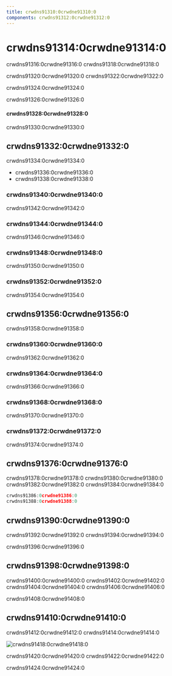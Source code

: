 ```yaml
---
title: crwdns91310:0crwdne91310:0
components: crwdns91312:0crwdne91312:0
---
```


# crwdns91314:0crwdne91314:0

<p class="description">crwdns91316:0crwdne91316:0 crwdns91318:0crwdne91318:0</p>

crwdns91320:0crwdne91320:0 crwdns91322:0crwdne91322:0

crwdns91324:0crwdne91324:0

crwdns91326:0crwdne91326:0

#### crwdns91328:0crwdne91328:0

crwdns91330:0crwdne91330:0

## crwdns91332:0crwdne91332:0

crwdns91334:0crwdne91334:0

- crwdns91336:0crwdne91336:0
- crwdns91338:0crwdne91338:0

### crwdns91340:0crwdne91340:0

crwdns91342:0crwdne91342:0

### crwdns91344:0crwdne91344:0

crwdns91346:0crwdne91346:0

### crwdns91348:0crwdne91348:0

crwdns91350:0crwdne91350:0

### crwdns91352:0crwdne91352:0

crwdns91354:0crwdne91354:0

## crwdns91356:0crwdne91356:0

crwdns91358:0crwdne91358:0

### crwdns91360:0crwdne91360:0

crwdns91362:0crwdne91362:0

### crwdns91364:0crwdne91364:0

crwdns91366:0crwdne91366:0

### crwdns91368:0crwdne91368:0

crwdns91370:0crwdne91370:0

### crwdns91372:0crwdne91372:0

crwdns91374:0crwdne91374:0

## crwdns91376:0crwdne91376:0

crwdns91378:0crwdne91378:0 crwdns91380:0crwdne91380:0 crwdns91382:0crwdne91382:0 crwdns91384:0crwdne91384:0

```jsx
crwdns91386:0crwdne91386:0
crwdns91388:0crwdne91388:0
```

## crwdns91390:0crwdne91390:0

crwdns91392:0crwdne91392:0 crwdns91394:0crwdne91394:0

crwdns91396:0crwdne91396:0

## crwdns91398:0crwdne91398:0

crwdns91400:0crwdne91400:0 crwdns91402:0crwdne91402:0 crwdns91404:0crwdne91404:0 crwdns91406:0crwdne91406:0

crwdns91408:0crwdne91408:0

## crwdns91410:0crwdne91410:0

crwdns91412:0crwdne91412:0 crwdns91414:0crwdne91414:0

![crwdns91418:0crwdne91418:0](crwdns91416:0crwdne91416:0)

crwdns91420:0crwdne91420:0 crwdns91422:0crwdne91422:0

crwdns91424:0crwdne91424:0